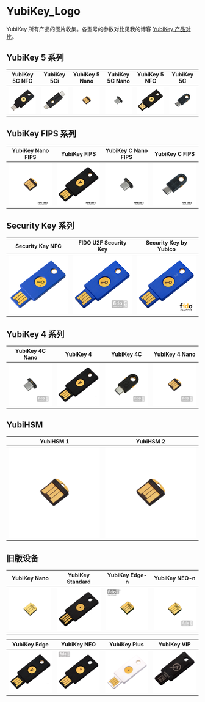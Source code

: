 # YubiKey_Logo
YubiKey 所有产品的图片收集。各型号的参数对比见我的博客 [YubiKey 产品对比](https://ppgg.in/blog/13176.html)。

## YubiKey 5 系列

YubiKey 5C NFC|YubiKey 5Ci|YubiKey 5 Nano|YubiKey 5C Nano|YubiKey 5 NFC|YubiKey 5C
--------------|-----------|--------------|---------------|-------------|----------
![YubiKey 5C NFC](/Logos/YubiKey-5C-NFC.png)|![YubiKey 5Ci](/Logos/YubiKey-5Ci.png)|![YubiKey 5 Nano](/Logos/YubiKey-5-Nano.png)|![YubiKey 5C Nano](/Logos/YubiKey-5C-Nano.png)|![YubiKey 5 NFC](/Logos/YubiKey-5-NFC.png)|![YubiKey 5C](/Logos/YubiKey-5C.png)

## YubiKey FIPS 系列

YubiKey Nano FIPS|YubiKey FIPS|YubiKey C Nano FIPS|YubiKey C FIPS
-----------------|------------|-------------------|--------------
![YubiKey Nano FIPS](/Logos/YubiKey-Nano-FIPS.png)|![YubiKey FIPS](/Logos/YubiKey-FIPS.png)|![YubiKey C Nano FIPS](/Logos/YubiKey-C-Nano-FIPS.png)|![YubiKey C FIPS](/Logos/YubiKey-C-FIPS.png)

## Security Key 系列

Security Key NFC|FIDO U2F Security Key|Security Key by Yubico
----------------|---------------------|----------------------
![Security Key NFC](/Logos/Security-Key-NFC.png)|![FIDO U2F Security Key](/Logos/FIDO-U2F-Security-Key.png)|![Security Key by Yubico](/Logos/Security-Key-by-Yubico.png)

## YubiKey 4 系列

YubiKey 4C Nano|YubiKey 4|YubiKey 4C|YubiKey 4 Nano
---------------|---------|----------|--------------
![SYubiKey 4C Nano](/Logos/YubiKey-4C-Nano.png)|![YubiKey 4](/Logos/YubiKey-4.png)|![YubiKey 4C](/Logos/YubiKey-4C.png)|![YubiKey 4 Nano](/Logos/YubiKey-4-Nano.png)

## YubiHSM

YubiHSM 1|YubiHSM 2
---------|---------
![YubiHSM 1](/Logos/YubiHSM-1.png)|![YubiHSM 2](/Logos/YubiHSM-2.png)

## 旧版设备

YubiKey Nano|YubiKey Standard|YubiKey Edge-n|YubiKey NEO-n
------------|----------------|--------------|-------------
![YubiKey Nano](/Logos/YubiKey-Nano.png)|![YubiKey Standard](/Logos/YubiKey-Standard.png)|![YubiKey Edge-n](/Logos/YubiKey-Edge-n.png)|![YubiKey NEO-n](/Logos/YubiKey-NEO-n.png)|

YubiKey Edge|YubiKey NEO|YubiKey Plus|YubiKey VIP
------------|-----------|------------|-----------
![YubiKey Edge](/Logos/YubiKey-Edge.png)|![YubiKey NEO](/Logos/YubiKey-NEO.png)|![YubiKey Plus](/Logos/YubiKey-Plus.png)|![YubiKey VIP](/Logos/YubiKey-VIP.png)|
